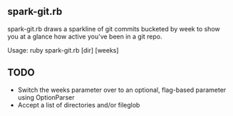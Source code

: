 ## spark-git.rb

spark-git.rb draws a sparkline of git commits bucketed by week to show you
at a glance how active you've been in a git repo.

Usage: ruby spark-git.rb \[dir\] \[weeks\]

## TODO

* Switch the weeks parameter over to an optional, flag-based parameter using OptionParser
* Accept a list of directories and/or fileglob
